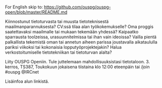 For English skip to: https://github.com/ouspg/ouspg-open/blob/master/README.md

Kiinnostunut tietoturvasta tai muusta tietoteknisestä maailmanparannuksesta? CV:ssä tilaa alan työkokemukselle? Oma proggis saatettavaksi maailmalle tai mukaan tekemään yhdessä? Kaipaatko sparrausta toolzeissa, urasuunnitelmissa tai ihan vain ideoissa? Vailla pientä palkallista tekemistä oman tai annetun aiheen parissa joustavalla aikataululla pariksi viikoksi tai kokonaisia lopputyöprojektejakin? Halua verkostoitumiselle tietotekniikan tai tietoturvan alalta?

Liity OUSPG Openiin. Tule juttelemaan mahdollisuuksistasi tietotaloon. 3. kerros, TS387, Toukokuun jokaisena tiistaina klo 12:00 eteenpäin tai
/join #ouspg @IRCnet

Lisäinfoa alun linkistä.
